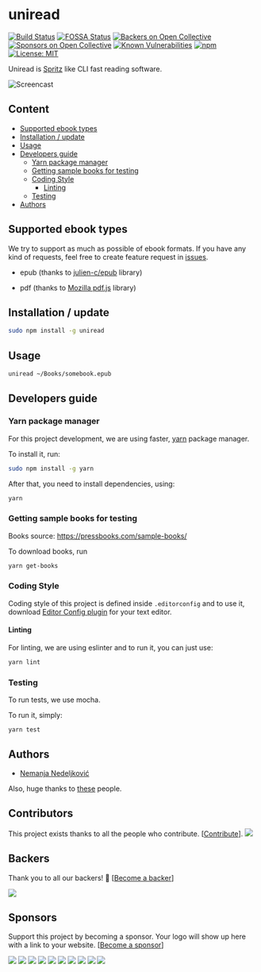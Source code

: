# uniread

[![Build Status](https://travis-ci.org/nemanjan00/uniread.svg?branch=master)](https://travis-ci.org/nemanjan00/uniread)
[![FOSSA Status](https://app.fossa.io/api/projects/git%2Bgithub.com%2Fnemanjan00%2Funiread.svg?type=shield)](https://app.fossa.io/projects/git%2Bgithub.com%2Fnemanjan00%2Funiread?ref=badge_shield)
[![Backers on Open Collective](https://opencollective.com/uniread/backers/badge.svg)](#backers) [![Sponsors on Open Collective](https://opencollective.com/uniread/sponsors/badge.svg)](#sponsors) [![Known Vulnerabilities](https://snyk.io/test/github/nemanjan00/uniread/badge.svg)](https://snyk.io/test/github/nemanjan00/uniread)
[![npm](https://img.shields.io/npm/dt/uniread.svg)](https://www.npmjs.com/package/uniread)
[![License: MIT](https://img.shields.io/badge/License-MIT-yellow.svg)](https://opensource.org/licenses/MIT)


Uniread is [Spritz](http://spritzinc.com/) like CLI fast reading software.

![Screencast](https://github.com/nemanjan00/uniread/blob/master/screencast/spritz.gif?raw=true)

## Content

<!-- vim-markdown-toc GFM -->

* [Supported ebook types](#supported-ebook-types)
* [Installation / update](#installation--update)
* [Usage](#usage)
* [Developers guide](#developers-guide)
	* [Yarn package manager](#yarn-package-manager)
	* [Getting sample books for testing](#getting-sample-books-for-testing)
	* [Coding Style](#coding-style)
		* [Linting](#linting)
	* [Testing](#testing)
* [Authors](#authors)

<!-- vim-markdown-toc -->

## Supported ebook types

We try to support as much as possible of ebook formats. If you have any kind of requests, feel free to create feature request in [issues](https://github.com/nemanjan00/uniread/issues).

 * epub (thanks to [julien-c/epub](https://github.com/julien-c/epub) library)

 * pdf (thanks to [Mozilla pdf.js](https://github.com/mozilla/pdf.js) library)

## Installation / update

```bash
sudo npm install -g uniread
```

## Usage

```bash
uniread ~/Books/somebook.epub
```

## Developers guide

### Yarn package manager

For this project development, we are using faster, [yarn](https://yarnpkg.com/lang/en/) package manager. 

To install it, run: 

```bash
sudo npm install -g yarn
```

After that, you need to install dependencies, using: 

```bash
yarn
```

### Getting sample books for testing

Books source: https://pressbooks.com/sample-books/

To download books, run

```bash
yarn get-books
```

### Coding Style

Coding style of this project is defined inside ``.editorconfig`` and to use it, download [Editor Config plugin](https://editorconfig.org/) for your text editor. 

#### Linting

For linting, we are using eslinter and to run it, you can just use: 

```bash
yarn lint
```

### Testing

To run tests, we use mocha. 

To run it, simply: 

```
yarn test
```

## Authors

 * [Nemanja Nedeljković](https://github.com/nemanjan00)

Also, huge thanks to [these](https://github.com/nemanjan00/uniread/graphs/contributors) people. 


## Contributors

This project exists thanks to all the people who contribute. [[Contribute](CONTRIBUTING.md)].
<a href="https://github.com/undefined/undefinedgraphs/contributors"><img src="https://opencollective.com/uniread/contributors.svg?width=890&button=false" /></a>


## Backers

Thank you to all our backers! 🙏 [[Become a backer](https://opencollective.com/uniread#backer)]

<a href="https://opencollective.com/uniread#backers" target="_blank"><img src="https://opencollective.com/uniread/backers.svg?width=890"></a>


## Sponsors

Support this project by becoming a sponsor. Your logo will show up here with a link to your website. [[Become a sponsor](https://opencollective.com/uniread#sponsor)]

<a href="https://opencollective.com/uniread/sponsor/0/website" target="_blank"><img src="https://opencollective.com/uniread/sponsor/0/avatar.svg"></a>
<a href="https://opencollective.com/uniread/sponsor/1/website" target="_blank"><img src="https://opencollective.com/uniread/sponsor/1/avatar.svg"></a>
<a href="https://opencollective.com/uniread/sponsor/2/website" target="_blank"><img src="https://opencollective.com/uniread/sponsor/2/avatar.svg"></a>
<a href="https://opencollective.com/uniread/sponsor/3/website" target="_blank"><img src="https://opencollective.com/uniread/sponsor/3/avatar.svg"></a>
<a href="https://opencollective.com/uniread/sponsor/4/website" target="_blank"><img src="https://opencollective.com/uniread/sponsor/4/avatar.svg"></a>
<a href="https://opencollective.com/uniread/sponsor/5/website" target="_blank"><img src="https://opencollective.com/uniread/sponsor/5/avatar.svg"></a>
<a href="https://opencollective.com/uniread/sponsor/6/website" target="_blank"><img src="https://opencollective.com/uniread/sponsor/6/avatar.svg"></a>
<a href="https://opencollective.com/uniread/sponsor/7/website" target="_blank"><img src="https://opencollective.com/uniread/sponsor/7/avatar.svg"></a>
<a href="https://opencollective.com/uniread/sponsor/8/website" target="_blank"><img src="https://opencollective.com/uniread/sponsor/8/avatar.svg"></a>
<a href="https://opencollective.com/uniread/sponsor/9/website" target="_blank"><img src="https://opencollective.com/uniread/sponsor/9/avatar.svg"></a>


